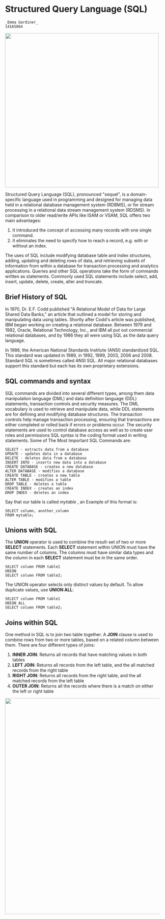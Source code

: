 Structured Query Language (SQL)
===============================
```
_Emma Gardiner_
14165864
```

<img src="https://azurecomcdn.azureedge.net/cvt-08d30f7c5efd7cdd3322a8a33933c6e90debe131f3e793d87bdcefb4ba6123e9/images/page/services/sql-server-stretch-database/04-streamline.png" width="500">

Structured Query Language (SQL), pronounced "sequel", is a domain-specific language used in programming and designed for managing data held in a relational database management system (RDBMS), or for stream processing in a relational data stream management system (RDSMS). In comparison to older read/write APIs like ISAM or VSAM, SQL offers two main advantages: 
1. It introduced the concept of accessing many records with one single command.
2. It eliminates the need to specify how to reach a record, e.g. with or without an index.

The uses of SQL include modifying database table and index structures, adding, updating and deleting rows of data, and retrieving subsets of information from within a database for transaction processing and analytics applications. Queries and other SQL operations take the form of commands written as statements. Commonly used SQL statements include select, add, insert, update, delete, create, alter and truncate.

Brief History of SQL
--------------------
In 1970, Dr. E.F. Codd published "A Relational Model of Data for Large Shared Data Banks," an article that outlined a model for storing and manipulating data using tables. Shortly after Codd's article was published, IBM began working on creating a relational database. Between 1979 and 1982, Oracle, Relational Technology, Inc., and IBM all put out commercial relational databases, and by 1986 they all were using SQL as the data query language.

In 1986, the American National Standards Institute (ANSI) standardized SQL. This standard was updated in 1989, in 1992, 1999, 2003, 2006 and 2008. Standard SQL is sometimes called ANSI SQL. All major relational databases support this standard but each has its own proprietary extensions.

SQL commands and syntax
-------------------------
SQL commands are divided into several different types, among them data manipulation language (DML) and data definition language (DDL) statements, transaction controls and security measures. The DML vocabulary is used to retrieve and manipulate data, while DDL statements are for defining and modifying database structures. The transaction controls help manage transaction processing, ensuring that transactions are either completed or rolled back if errors or problems occur. The security statements are used to control database access as well as to create user roles and permissions
SQL syntax is the coding format used in writing statements. Some of The Most Important SQL Commands are:
```
SELECT - extracts data from a database
UPDATE - updates data in a database
DELETE - deletes data from a database
INSERT INTO - inserts new data into a database
CREATE DATABASE - creates a new database
ALTER DATABASE - modifies a database
CREATE TABLE - creates a new table
ALTER TABLE - modifies a table
DROP TABLE - deletes a table
CREATE INDEX - creates an index 
DROP INDEX - deletes an index
```

Say that our table is called _mytable_ , an Example of this format is:
```
SELECT column, another_column
FROM mytable;
```

Unions with SQL
---------------
The **UNION** operator is used to combine the result-set of two or more **SELECT** statements. Each **SELECT** statement within UNION must have the same number of columns. The columns must have similar data types and the column in each **SELECT** statement must be in the same order. 
```
SELECT column FROM table1
UNION
SELECT column FROM table2;
```
The UNION operator selects only distinct values by default. To allow duplicate values, use **UNION ALL**:
```
SELECT column FROM table1
UNION ALL
SELECT column FROM table2;
```


Joins within SQL
----------------
One method in SQL is to join two table together. A **JOIN** clause is used to combine rows from two or more tables, based on a related column between them. There are four different types of joins:
1. **INNER JOIN**: Returns all records that have matching values in both tables
2. **LEFT JOIN**: Returns all records from the left table, and the all matched records from the right table
3. **RIGHT JOIN**: Returns all records from the right table, and the all matched records from the left table
4. **OUTER JOIN**: Returns all the records where there is a match on either the left or right table

<img src="https://www.codeproject.com/KB/database/Visual_SQL_Joins/Visual_SQL_JOINS_orig.jpg" width="700">
